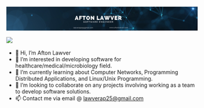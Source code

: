 
![Image not found](afton_github_banner.png)

![](https://komarev.com/ghpvc/?username=AftonLawver&style=flat)

- 👋 Hi, I’m Afton Lawver
- 👀 I’m interested in developing software for healthcare/medical/microbiology field.
- 🌱 I’m currently learning about Computer Networks, Programming Distributed Applications, and Linux/Unix Programming.
- 💞️ I’m looking to collaborate on any projects involving working as a team to develop software solutions.
- 📫 Contact me via email @ lawverap25@gmail.com
